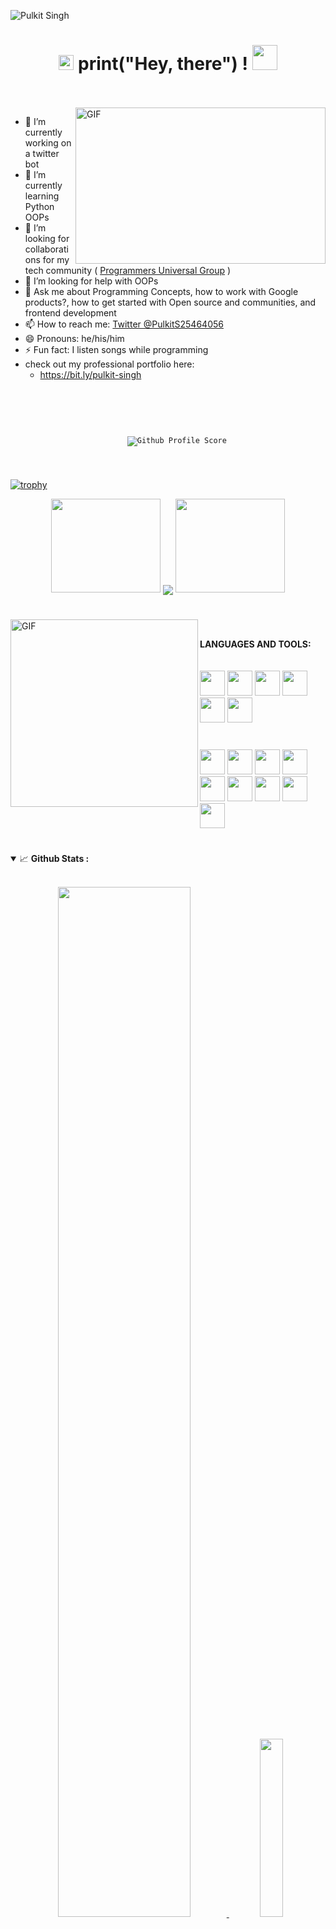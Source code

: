 ![Pulkit Singh](https://pbs.twimg.com/profile_banners/1317399781220646912/1612232268/1500x500)
<h1 align="center">
  <a target="_blank">
    <img src="https://github.com/pulkit0076/pulkit0076/blob/main/Earth.gif" width="24px" style="max-width:100%;">
  </a>
  print("Hey, there") !
  <a target="_blank">
    <img src="https://github.com/pulkit0076/pulkit0076/blob/main/Hi.gif" width="40px" />
  </a>
</h1>
<br/>
<br/>
<a target="_blank">
  <img align="right" height="250" width="400" alt="GIF" src="https://github.com/Pulkit0076/Pulkit0076/blob/main/code.gif">
</a>


 - 🔭 I’m currently working on a twitter bot
 - 🌱 I’m currently learning Python OOPs
 - 👯 I’m looking for collaborations for my tech community ( <a href="https://www.pugroups.in">Programmers Universal Group</a> )
 - 🤔 I’m looking for help with OOPs
 - 💬 Ask me about Programming Concepts, how to work with Google products?, how to get started with Open source and communities, and frontend development
 - 📫 How to reach me: <a href="https://twitter.com/pulkits25464056" >Twitter @PulkitS25464056</a>
 - 😄 Pronouns: he/his/him
 - ⚡ Fun fact: I listen songs while programming
 - check out my professional portfolio here:
   - https://bit.ly/pulkit-singh
<br/>
<br/>

<p align="center">
  <code>
<!--     <img src="https://gitwar-jayant.herokuapp.com/badge?username=JayantGoel001&label=Gitwar%20Profile%20Score&style=for-the-badge&color=ee6f57" alt="Github Profile Score"> -->
    <img src="https://img.shields.io/badge/dynamic/json?label=Gitwar%20Profile%20Score&style=for-the-badge&color=ee6f57&logo=github&logoColor=white&query=score&url=http%3A%2F%2Fgitwar-jayant.herokuapp.com%2Fapi%2Fpulkit0076" alt="Github Profile Score">
  </code>
</p>
<h1></h1>

[![trophy](https://github-profile-trophy.vercel.app/?username=pulkit0076&column=7&margin-w=15&margin-h=15&no-bg=true&no-frame=true&theme=juicyfresh)](https://github.com/pulkit0076)

<p align="center">
  <a>
    <img height="150" width="175" src="https://github.com/pulkit0076/pulkit0076/blob/main/left.png">
    <img align="center" src="https://github-readme-streak-stats.herokuapp.com/?user=pulkit0076&theme=dark&hide_border=true"/>
    <img height="150" width="175" src="https://github.com/pulkit0076/pulkit0076/blob/main/right.png">
  </a>
</p>
<h1></h1>

<a target="_blank"><img align="left" height="300" width="300" alt="GIF" src="https://github.com/pulkit0076/pulkit0076/blob/main/github.gif"></a>
<br/>

**LANGUAGES AND TOOLS:**  
<br/>
<br/>
<code><img height="40" width="40" src="https://images.vexels.com/media/users/3/166401/isolated/preview/b82aa7ac3f736dd78570dd3fa3fa9e24-java-programming-language-icon-by-vexels.png"></code>
<code><img height="40" width="40" src="https://raw.githubusercontent.com/github/explore/80688e429a7d4ef2fca1e82350fe8e3517d3494d/topics/python/python.png"></code>
<code><img height="40" width="40" src="https://www.naveedashfaq.me/img/c++.png"></code>
<code><img height="40" width="40" src="https://www.flaticon.com/svg/static/icons/svg/1216/1216733.svg"></code>
<code><img height="40" width="40" src="https://cdn.iconscout.com/icon/free/png-256/css-131-722685.png"></code>
<code><img height="40" width="40" src="https://o.remove.bg/downloads/81fd0610-b6b0-413b-99a3-da3a537e0799/Tailwind-CSS-removebg-preview.png"></code>

 #
<code><img height="40" width="40" src="https://upload.wikimedia.org/wikipedia/commons/thumb/3/3f/Git_icon.svg/1024px-Git_icon.svg.png"></code>
<code><img height="40" width="40" src="https://raw.githubusercontent.com/github/explore/80688e429a7d4ef2fca1e82350fe8e3517d3494d/topics/github-api/github-api.png"></code>
<code><img height="40" width="40" src="https://github.com/Pulkit0076/Pulkit0076/blob/main/google-cloud.png"></code>
<code><img height="40" width="40" src="https://raw.githubusercontent.com/github/explore/80688e429a7d4ef2fca1e82350fe8e3517d3494d/topics/firebase/firebase.png"></code>
<code><img height="40" width="40" src="https://www.flaticon.com/premium-icon/icons/svg/720/720269.svg"></code>
<code><img height="40" width="40" src="https://o.remove.bg/downloads/6c0800b5-8bb1-4e37-a87a-0147dca38a54/g-suite-removebg-preview.png"></code>
<code><img height="40" width="40" src="https://raw.githubusercontent.com/github/explore/80688e429a7d4ef2fca1e82350fe8e3517d3494d/topics/jupyter-notebook/jupyter-notebook.png"></code>
<code><img height="40" width="40" src="https://raw.githubusercontent.com/github/explore/80688e429a7d4ef2fca1e82350fe8e3517d3494d/topics/atom/atom.png"></code>
<code><img height="40" width="40" src="https://raw.githubusercontent.com/github/explore/80688e429a7d4ef2fca1e82350fe8e3517d3494d/topics/bootstrap/bootstrap.png"></code>
<br/>

#
<details open="">
<summary>
  <g-emoji class="g-emoji" alias="chart_with_upwards_trend" fallback-src="https://github.githubassets.com/images/icons/emoji/unicode/1f4c8.png">📈</g-emoji> 
  <strong>Github Stats : </strong>
</summary>
<br>
  
<p align="center">
<a href="https://github.com/pulkit0076">
  <img width="65%" src="https://github-readme-stats.vercel.app/api?username=pulkit0076&show_icons=true&theme=tokyonight" />
  <img width="27%" src="https://github-readme-stats.vercel.app/api/top-langs/?username=pulkit0076&count_private=true&theme=tokyonight" />
</a>
</p>
</details>
<br>

#

<p align="center">I believe Open Source & Community is the best way to get started with tech, yes! Join me on my <a href="https://www.youtube.com/channel/UCWvqpm9sTcjgXLkp5Ylro-A?sub_confirmation=1">YouTube channel</a> & <a href="https://www.pugroups.in">community</a> so that we can Collaborate, code, interact & discuss live 🎥</p>
<p align="center">
  <a href="https://github.com/pulkit0076?tab=followers">
    <img src="https://img.shields.io/github/followers/pulkit0076?label=Followers&logo=GitHub&style=for-the-badge" alt="GitHub badge" />
  </a>
  <a href="https://twitter.com/intent/follow?source=followbutton&variant=1.0&screen_name=pulkits25464056">
    <img src="https://img.shields.io/twitter/follow/pulkits25464056?label=Twitter&logo=twitter&style=for-the-badge" />
  </a>
  <a href="https://www.youtube.com/channel/UCWvqpm9sTcjgXLkp5Ylro-A?sub_confirmation=1">
    <img src="https://img.shields.io/badge/Youtube-subscribe-red?style=for-the-badge&logo=youtube" />
  </a>
    <a href="https://www.pugroups.in">
    <img src="https://img.shields.io/badge/Join-Community-blue?style=for-the-badge&logo=drive.google.com/file/d/12mlsmrRRYFsCl9LkXIYH3kFKYV6EgbxV/view?usp=sharing" />
  </a>
  
<h1 align="center">-:About Me:-</h1>
<h4 align="center">Hi there, I am a 12 years old boy who is a self taught programmer and has done many things in tech area. I am a founder, Organiser and a Speaker at Programmers Universal Group ( official website:- https://www.pugroups.in ). I am an official volunteer at Google Developer Group Chandigarh, Progate and Tensorflow User group Chandigarh. I am professionally a programmer, front end Web developer and an Artist. I am also a Youtuber where I share my knowledge with everyone. I am also an open source contributor and Google Crowdsource Top contributor. I am also an event ambassador at deeplearning.ai, I have also done many contributions in various communities. I was also selected as a share captain at Google Educator Group Ahemdabad and Pune. I was also in the list of top 10 Campus Ambassador at Developer Student Clubs Week of Wonders ( a week long national event ).</h4><br>


<h1 align="center"><a target="_blank" href="https://twitter.com/PulkitS25464056/status/1358093199068258309">-:Tweets:-</a></h1>

<table>
  <tr>
    <th></th>
    <th><a target="_blank" href="https://twitter.com/PulkitS25464056/status/1358093199068258309">Tweets</a></th>
  </tr>
  <tr>
    <td><a target="_blank" href="https://twitter.com/PulkitS25464056/status/1358093199068258309">Pulkit Singh</a></td>
    <td><blockquote class="twitter-tweet"><p lang="en" dir="ltr">Submitted my proposal for Speaker at <a href="https://twitter.com/GitHubIndia?ref_src=twsrc%5Etfw">@GitHubIndia</a> satellite 2021<br>Let&#39;s Hope for the best <br>I am really excited for this event<a href="https://twitter.com/hashtag/opensource?src=hash&amp;ref_src=twsrc%5Etfw">#opensource</a> <a href="https://twitter.com/hashtag/community?src=hash&amp;ref_src=twsrc%5Etfw">#community</a> <a href="https://twitter.com/hashtag/event?src=hash&amp;ref_src=twsrc%5Etfw">#event</a> <a href="https://twitter.com/hashtag/flutter?src=hash&amp;ref_src=twsrc%5Etfw">#flutter</a> <a href="https://twitter.com/hashtag/AndroidDev?src=hash&amp;ref_src=twsrc%5Etfw">#AndroidDev</a> <a href="https://twitter.com/hashtag/webdev?src=hash&amp;ref_src=twsrc%5Etfw">#webdev</a> <a href="https://twitter.com/hashtag/web?src=hash&amp;ref_src=twsrc%5Etfw">#web</a> <a href="https://twitter.com/hashtag/AI?src=hash&amp;ref_src=twsrc%5Etfw">#AI</a> <a href="https://twitter.com/hashtag/ML?src=hash&amp;ref_src=twsrc%5Etfw">#ML</a> <a href="https://twitter.com/hashtag/Tensorflow?src=hash&amp;ref_src=twsrc%5Etfw">#Tensorflow</a> <a href="https://twitter.com/hashtag/VR?src=hash&amp;ref_src=twsrc%5Etfw">#VR</a> <a href="https://twitter.com/hashtag/dscwow?src=hash&amp;ref_src=twsrc%5Etfw">#dscwow</a> <a href="https://twitter.com/hashtag/gdgnd?src=hash&amp;ref_src=twsrc%5Etfw">#gdgnd</a> <a href="https://t.co/5kXxhFtQc6">pic.twitter.com/5kXxhFtQc6</a></p>&mdash; Pulkit Singh #CloudCommunityDaysIndia (@PulkitS25464056) <a href="https://twitter.com/PulkitS25464056/status/1358093199068258309?ref_src=twsrc%5Etfw">February 6, 2021</a></blockquote></td>
  </tr>
  <tr>
    <td><a target="_blank" href="https://twitter.com/PulkitS25464056/status/1359536512669347840">Pulkit Singh</a></td>
    <td><blockquote class="twitter-tweet"><p lang="en" dir="ltr">Hi everyone, here&#39;s the recording of the event held on 8th Feb in <a href="https://twitter.com/ProgrammersUni3?ref_src=twsrc%5Etfw">@ProgrammersUni3</a> by <a href="https://twitter.com/carrycooldude?ref_src=twsrc%5Etfw">@carrycooldude</a> in collaboration with <a href="https://twitter.com/DeepLearningAI_?ref_src=twsrc%5Etfw">@DeepLearningAI_</a> :-<a href="https://t.co/WjEP89WXsy">https://t.co/WjEP89WXsy</a><a href="https://twitter.com/hashtag/flutter?src=hash&amp;ref_src=twsrc%5Etfw">#flutter</a> <a href="https://twitter.com/hashtag/ml?src=hash&amp;ref_src=twsrc%5Etfw">#ml</a> <a href="https://twitter.com/hashtag/ai?src=hash&amp;ref_src=twsrc%5Etfw">#ai</a> <a href="https://twitter.com/hashtag/event?src=hash&amp;ref_src=twsrc%5Etfw">#event</a> <a href="https://twitter.com/hashtag/community?src=hash&amp;ref_src=twsrc%5Etfw">#community</a> <a href="https://twitter.com/hashtag/opensource?src=hash&amp;ref_src=twsrc%5Etfw">#opensource</a> <a href="https://twitter.com/hashtag/TensorFlow?src=hash&amp;ref_src=twsrc%5Etfw">#TensorFlow</a> <a href="https://twitter.com/hashtag/webdev?src=hash&amp;ref_src=twsrc%5Etfw">#webdev</a> <a href="https://twitter.com/hashtag/AndroidDev?src=hash&amp;ref_src=twsrc%5Etfw">#AndroidDev</a> <a href="https://twitter.com/hashtag/iot?src=hash&amp;ref_src=twsrc%5Etfw">#iot</a> <a href="https://twitter.com/hashtag/gdgnd?src=hash&amp;ref_src=twsrc%5Etfw">#gdgnd</a> <a href="https://twitter.com/hashtag/dscwow?src=hash&amp;ref_src=twsrc%5Etfw">#dscwow</a> <a href="https://twitter.com/TensorFlow?ref_src=twsrc%5Etfw">@TensorFlow</a></p>&mdash; Pulkit Singh #CloudCommunityDaysIndia (@PulkitS25464056) <a href="https://twitter.com/PulkitS25464056/status/1359536512669347840?ref_src=twsrc%5Etfw">February 10, 2021</a></blockquote></td>
  </tr>
  <tr>
    <th></th>
    <th><h4><b><a target="_blank" href="https://twitter.com/intent/follow?source=followbutton&variant=1.0&screen_name=pulkits25464056">& more.....</a></b></h4></th>
  </tr>
</table>
<h1></h1>
<h2 align="center">Testimonials</h2>
<h1 align="center">❝</h1>

<table align="center">
  <tr>
    <th>Author</th>
    <th>Message</th>
  </tr>
  <tr>
    <td><a target="_blank" href="https://youtu.be/vQsg6OdZlvo">Argus Academy</a></td>
    <td>🙏🙏You are just 👍👍amazing .. 😍😍 very nice video</td>
  </tr>
  <tr>
    <td><a target="_blank" href="https://twitter.com/GCPcloud">Google Cloud Platform</td>
    <td><blockquote class="twitter-tweet"><p lang="en" dir="ltr">Well done Pulkit! 🎉 Keep up the great work. -GW</p>&mdash; Google Cloud Platform (@GCPcloud) <a href="https://twitter.com/GCPcloud/status/1327535739907821570?ref_src=twsrc%5Etfw">November 14, 2020</a></blockquote></td>
  </tr>
  <tr>
    <td><a target="_blank" href="https://twitter.com/GitHubEducation">Github Education</a></td>
    <td><blockquote class="twitter-tweet"><p lang="und" dir="ltr">🙌 💖</p>&mdash; GitHub Education (@GitHubEducation) <a href="https://twitter.com/GitHubEducation/status/1328291927024934912?ref_src=twsrc%5Etfw">November 16, 2020</a></blockquote></td>
  </tr>
  <tr>
    <td><a target="_blank" href="https://twitter.com/SantoshYadavDev"> Santosh Yadav </a></td>
    <td><blockquote class="twitter-tweet"><p lang="en" dir="ltr">Wow, I need to learn how to edit videos from you, Subscribed to the channel 😊</p>&mdash; Santosh Yadav (@SantoshYadavDev) <a href="https://twitter.com/SantoshYadavDev/status/1333297481782865920?ref_src=twsrc%5Etfw">November 30, 2020</a></blockquote><blockquote class="twitter-tweet"><p lang="en" dir="ltr">great job 👏</p>&mdash; Santosh Yadav (@SantoshYadavDev) <a href="https://twitter.com/SantoshYadavDev/status/1324662792624893952?ref_src=twsrc%5Etfw">November 6, 2020</a></blockquote></td>
  </tr>
  <tr>
    <td><a target="_blank" href="https://twitter.com/DrVishalVaria">Dr. Vishal Varia</a><a target="_blank" href="https://twitter.com/GEGAhmedabad">( @GEG Ahemdabad )</a></td>
    <td><blockquote class="twitter-tweet"><p lang="en" dir="ltr">Glad to have <a href="https://twitter.com/PulkitS25464056?ref_src=twsrc%5Etfw">@PulkitS25464056</a> the youngest member of <a href="https://twitter.com/GEGAhmedabad?ref_src=twsrc%5Etfw">@GEGAhmedabad</a> in the team as Share Captain.<br><br>Way to go Pulkit. Best wishes. <a href="https://t.co/EsE9VMHpb0">https://t.co/EsE9VMHpb0</a></p>&mdash; Dr. Vishal Varia (@DrVishalVaria) <a href="https://twitter.com/DrVishalVaria/status/1350246138973089792?ref_src=twsrc%5Etfw">January 16, 2021</a></blockquote></td>
  </tr>
  <tr>
    <td><a target="_blank" href="https://twitter.com/siddharth_hacks">Siddharth Dayalwal</a></td>
    <td><blockquote class="twitter-tweet"><p lang="en" dir="ltr">Congrats! Keep up the good work.🚀<br><br>But remember one thing:<a href="https://twitter.com/hashtag/Hacktoberfest?src=hash&amp;ref_src=twsrc%5Etfw">#Hacktoberfest</a> is only for October but <a href="https://twitter.com/hashtag/OpenSource?src=hash&amp;ref_src=twsrc%5Etfw">#OpenSource</a> is not, you can contribute to Open-Source any time, any day, any month. So do not stop here. Good Luck 💫</p>&mdash; Siddharth Dayalwal | #Hackathon | #Community (@siddharth_hacks) <a href="https://twitter.com/siddharth_hacks/status/1323549885577064449?ref_src=twsrc%5Etfw">November 3, 2020</a></blockquote></td>
  </tr>
  <tr>
    <td><a target="_blank" href="https://twitter.com/gdgchandigarh">GDG Chandigarh</a></td>
    <td><blockquote class="twitter-tweet"><p lang="en" dir="ltr">Congratulations <a href="https://twitter.com/PulkitS25464056?ref_src=twsrc%5Etfw">@PulkitS25464056</a> , Looking forward to the positive impact you are going to make in the Community.🥳 <a href="https://t.co/lLKnCE6B5x">https://t.co/lLKnCE6B5x</a></p>&mdash; GDG Chandigarh (@ChandigarhGdg) <a href="https://twitter.com/ChandigarhGdg/status/1329512391835488256?ref_src=twsrc%5Etfw">November 19, 2020</a></blockquote></td>
  </tr>
  <tr>
    <td><a target="_blank" href="https://twitter.com/carrycooldude">Kartikey Rawat</a></td>
    <td><blockquote class="twitter-tweet"><p lang="en" dir="ltr">I always love to share my knowledge with others and recently I gave a talk on <a href="https://twitter.com/hashtag/tensorflowjs?src=hash&amp;ref_src=twsrc%5Etfw">#tensorflowjs</a> and I implemented a basic Linear Regression Model which is <a href="https://twitter.com/hashtag/MadeWithTFJS?src=hash&amp;ref_src=twsrc%5Etfw">#MadeWithTFJS</a> and I got some amazing insights about my Session. Thanks to <a href="https://twitter.com/PulkitS25464056?ref_src=twsrc%5Etfw">@PulkitS25464056</a> for giving me this opportunity <a href="https://t.co/AUYCiEuZzP">pic.twitter.com/AUYCiEuZzP</a></p>&mdash; Kartikey Rawat (@carrycooldude) <a href="https://twitter.com/carrycooldude/status/1359419198246555649?ref_src=twsrc%5Etfw">February 10, 2021</a></blockquote></td>
  </tr>
  <tr>
    <td><a target="_blank" href="https://twitter.com/mozillafestival">Mozilla Festival</a></td>
    <td><blockquote class="twitter-tweet"><p lang="en" dir="ltr">Thank you! We&#39;re thrilled to have you joining the volunteer team 🎉</p>&mdash; Mozilla Festival (@mozillafestival) <a href="https://twitter.com/mozillafestival/status/1353682502775410689?ref_src=twsrc%5Etfw">January 25, 2021</a></blockquote></td>
  </tr>
</table>

<h1 align="center">❞</h1>


<h1>
  Connect With Me <a target="_blank">
  <img src="https://github.com/pulkit0076/pulkit0076/blob/main/Handshake.gif" height="32px" style="max-width:100%;">
  </a>
</h1>

<p align="center">
  <br>
  <a href="https://www.linkedin.com/in/pulkit-singh-082879200/" target="_blank">
    <code><img height="60" width="60" src="https://github.com/pulkit0076/pulkit0076/blob/main/linkedin.svg"/></code>
  </a>
  <a href="https://twitter.com/PulkitS25464056" target="_blank">
    <code><img height="60" width="60" src="https://github.com/pulkit0076/pulkit0076/blob/main/twitter.svg"/></code>
  </a>
  <a href="https://dev.to/pulkit0076">
    <code><img src="https://d2fltix0v2e0sb.cloudfront.net/dev-badge.svg" alt="Pulkit Singh's DEV Profile" height="62" width="62"></code>
  </a>
    <a href="https://github.com/pulkit0076">
    <code><img height="60" width="60" src="https://cdn.jsdelivr.net/npm/simple-icons@3.0.1/icons/github.svg"></code>  
  </a>
</p>

<div align="center">

### Show some ❤️ by starring some of the repositories & following me!

</div>

#

![](https://github.com/pulkit0076/pulkit0076/blob/main/footer.png)

<h1 align="center"><img src="https://gpvc.arturio.dev/pulkit0076" alt="profile views"></h1>
